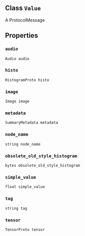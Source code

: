 

## Class  `Value` 
A ProtocolMessage

## Properties


###  `audio` 
 `Audio audio` 

###  `histo` 
 `HistogramProto histo` 

###  `image` 
 `Image image` 

###  `metadata` 
 `SummaryMetadata metadata` 

###  `node_name` 
 `string node_name` 

###  `obsolete_old_style_histogram` 
 `bytes obsolete_old_style_histogram` 

###  `simple_value` 
 `float simple_value` 

###  `tag` 
 `string tag` 

###  `tensor` 
 `TensorProto tensor` 

